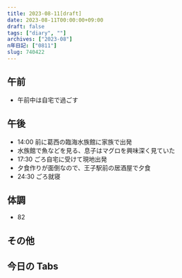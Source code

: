 ```yaml
---
title: 2023-08-11[draft]
date: 2023-08-11T00:00:00+09:00
draft: false
tags: ["diary", ""]
archives: ["2023-08"]
n年日記: ["0811"]
slug: 740422
---
```


## 午前

- 午前中は自宅で過ごす

## 午後

- 14:00 前に葛西の臨海水族館に家族で出発
- 水族館で魚などを見る、息子はマグロを興味深く見ていた
- 17:30 ごろ自宅に受けて現地出発
- 夕食作りが面倒なので、王子駅前の居酒屋で夕食
- 24:30 ごろ就寝

## 体調

- 82

## その他

## 今日の Tabs
